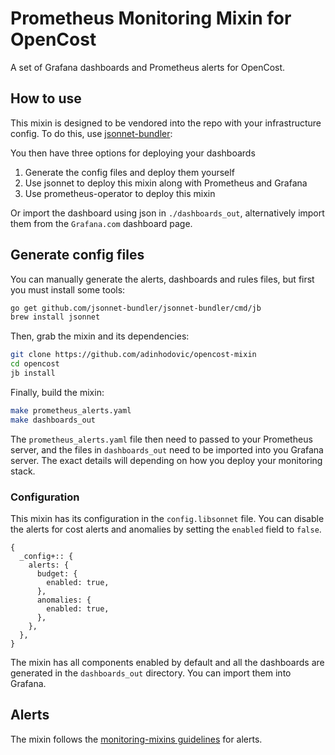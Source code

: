 # Prometheus Monitoring Mixin for OpenCost

A set of Grafana dashboards and Prometheus alerts for OpenCost.

## How to use

This mixin is designed to be vendored into the repo with your infrastructure config.
To do this, use [jsonnet-bundler](https://github.com/jsonnet-bundler/jsonnet-bundler):

You then have three options for deploying your dashboards

1. Generate the config files and deploy them yourself
2. Use jsonnet to deploy this mixin along with Prometheus and Grafana
3. Use prometheus-operator to deploy this mixin

Or import the dashboard using json in `./dashboards_out`, alternatively import them from the `Grafana.com` dashboard page.

## Generate config files

You can manually generate the alerts, dashboards and rules files, but first you
must install some tools:

```sh
go get github.com/jsonnet-bundler/jsonnet-bundler/cmd/jb
brew install jsonnet
```

Then, grab the mixin and its dependencies:

```sh
git clone https://github.com/adinhodovic/opencost-mixin
cd opencost
jb install
```

Finally, build the mixin:

```sh
make prometheus_alerts.yaml
make dashboards_out
```

The `prometheus_alerts.yaml` file then need to passed
to your Prometheus server, and the files in `dashboards_out` need to be imported
into you Grafana server. The exact details will depending on how you deploy your
monitoring stack.

### Configuration

This mixin has its configuration in the `config.libsonnet` file. You can disable the alerts for cost alerts and anomalies by setting the `enabled` field to `false`.

```jsonnet
{
  _config+:: {
    alerts: {
      budget: {
        enabled: true,
      },
      anomalies: {
        enabled: true,
      },
    },
  },
}
```

The mixin has all components enabled by default and all the dashboards are generated in the `dashboards_out` directory. You can import them into Grafana.

## Alerts

The mixin follows the [monitoring-mixins guidelines](https://github.com/monitoring-mixins/docs#guidelines-for-alert-names-labels-and-annotations) for alerts.

